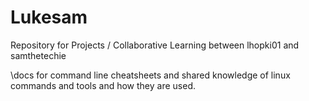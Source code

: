 Lukesam
=======
Repository for Projects / Collaborative Learning between
lhopki01 and samthetechie

\docs for command line cheatsheets and shared knowledge of linux commands and tools and how they are used.
